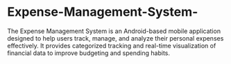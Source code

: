 # Expense-Management-System-
The Expense Management System is an Android-based mobile application designed to help users track, manage, and analyze their personal expenses effectively. It provides categorized tracking and real-time visualization of financial data to improve budgeting and spending habits.

